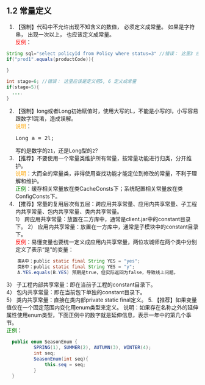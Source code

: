 ## 1.2 常量定义

1. 【强制】代码中不允许出现不知含义的数值， 必须定义成常量。 如果是字符串， 出现一次以上， 也应该定义成常量。
<br><span style="color:red">反例</span>：
```java
String sql="select policyId from Policy where status=3" //错误： 这里3 应该说明含义
if("prod1".equals(productCode)){
   
}

int stage=6; //错误： 这里应该是定义把5, 6 定义成常量
if(stage=5){
  ....
}
```
2. 【强制】long或者Long初始赋值时，使用大写的L，不能是小写的l，小写容易跟数字1混淆，造成误解。 
<br><span style="color:orange">说明</span>：<pre>Long a = 2l;</pre> 写的是数字的`21`，还是Long型的`2`? 
3. 【推荐】不要使用一个常量类维护所有常量，按常量功能进行归类，分开维护。 
<br><span style="color:orange">说明</span>：大而全的常量类，非得使用查找功能才能定位到修改的常量，不利于理解和维护。 
<br><span style="color:green">正例</span>：缓存相关常量放在类CacheConsts下；系统配置相关常量放在类ConfigConsts下。 
4. 【推荐】常量的复用层次有五层：跨应用共享常量、应用内共享常量、子工程内共享常量、包内共享常量、类内共享常量。  
1） 跨应用共享常量：放置在二方库中，通常是client.jar中的constant目录下。
2） 应用内共享常量：放置在一方库中，通常是子模块中的constant目录下。
<br><span style="color:red">反例</span>：易懂变量也要统一定义成应用内共享常量，两位攻城师在两个类中分别定义了表示“是”的变量：
``` java
    类A中：public static final String YES = "yes";
    类B中：public static final String YES = "y";
    A.YES.equals(B.YES) 预期是true，但实际返回为false，导致线上问题。
```
3） 子工程内部共享常量：即在当前子工程的constant目录下。  
4） 包内共享常量：即在当前包下单独的constant目录下。  
5） 类内共享常量：直接在类内部private static final定义。 
5. 【推荐】如果变量值仅在一个固定范围内变化用enum类型来定义。 说明：如果存在名称之外的延伸属性使用enum类型，下面正例中的数字就是延伸信息，表示一年中的第几个季节。 
 <br><span style="color:green">正例</span>： 
``` java
  public enum SeasonEnum {   
          SPRING(1), SUMMER(2), AUTUMN(3), WINTER(4);
          int seq; 
          SeasonEnum(int seq){         
              this.seq = seq;     
          } 
  } 
```
